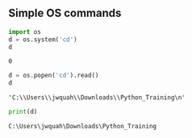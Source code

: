 ## Simple OS commands


```python
import os
d = os.system('cd')
d
```




    0




```python
d = os.popen('cd').read()
d
```




    'C:\\Users\\jwquah\\Downloads\\Python_Training\n'




```python
print(d)
```

    C:\Users\jwquah\Downloads\Python_Training
    
